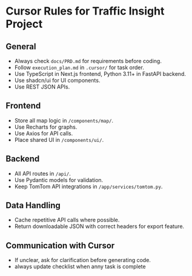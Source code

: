 # Cursor Rules for Traffic Insight Project

## General

- Always check `docs/PRD.md` for requirements before coding.
- Follow `execution_plan.md` in `.cursor/` for task order.
- Use TypeScript in Next.js frontend, Python 3.11+ in FastAPI backend.
- Use shadcn/ui for UI components.
- Use REST JSON APIs.

## Frontend

- Store all map logic in `/components/map/`.
- Use Recharts for graphs.
- Use Axios for API calls.
- Place shared UI in `/components/ui/`.

## Backend

- All API routes in `/api/`.
- Use Pydantic models for validation.
- Keep TomTom API integrations in `/app/services/tomtom.py`.

## Data Handling

- Cache repetitive API calls where possible.
- Return downloadable JSON with correct headers for export feature.

## Communication with Cursor

- If unclear, ask for clarification before generating code.
- always update checklist when anny task is complete
